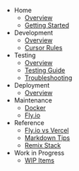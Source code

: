 - Home
  - [Overview](README.md)
  - [Getting Started](getting_started.md)
- Development
  - [Overview](development/overview.md)
  - [Cursor Rules](development/cursor_rules.md)
- Testing
  - [Overview](testing/overview.md)
  - [Testing Guide](testing/testing_guide.md)
  - [Troubleshooting](testing/troubleshooting.md)
- Deployment
  - [Overview](deployment/overview.md)
- Maintenance
  - [Docker](maintenance/docker.md)
  - [Fly.io](maintenance/fly.md)
- Reference
  - [Fly.io vs Vercel](fly_vs_vercel.md)
  - [Markdown Tips](markdown_tips.md)
  - [Remix Stack](remix_stack.md)
- Work in Progress
  - [WIP Items](wip.md)
